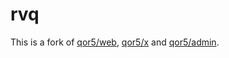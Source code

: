 # rvq

This is a fork of [qor5/web](https://github.com/qor5/web), [qor5/x](https://github.com/qor5/x) and [qor5/admin](https://github.com/qor5/admin).